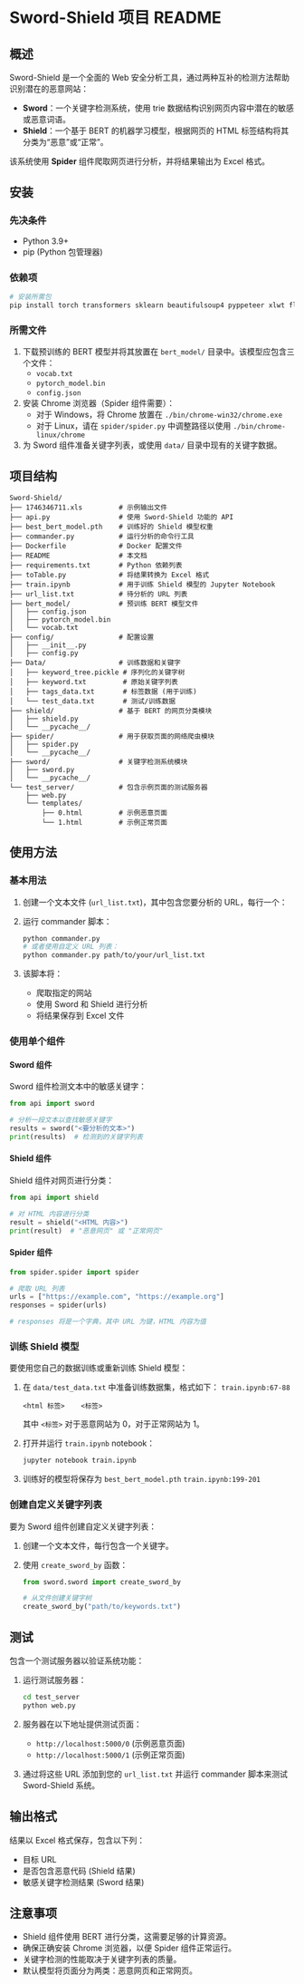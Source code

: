 # Sword-Shield 项目 README

## 概述

Sword-Shield 是一个全面的 Web 安全分析工具，通过两种互补的检测方法帮助识别潜在的恶意网站：

*   **Sword**：一个关键字检测系统，使用 trie 数据结构识别网页内容中潜在的敏感或恶意词语。 
*   **Shield**：一个基于 BERT 的机器学习模型，根据网页的 HTML 标签结构将其分类为“恶意”或“正常”。

该系统使用 **Spider** 组件爬取网页进行分析，并将结果输出为 Excel 格式。

## 安装

### 先决条件

*   Python 3.9+
*   pip (Python 包管理器)

### 依赖项

```bash
# 安装所需包
pip install torch transformers sklearn beautifulsoup4 pyppeteer xlwt flask asyncio tqdm
```

### 所需文件

1.  下载预训练的 BERT 模型并将其放置在 `bert_model/` 目录中。该模型应包含三个文件：
    *   `vocab.txt`
    *   `pytorch_model.bin`
    *   `config.json`
2.  安装 Chrome 浏览器（Spider 组件需要）：
    *   对于 Windows，将 Chrome 放置在 `./bin/chrome-win32/chrome.exe`
    *   对于 Linux，请在 `spider/spider.py` 中调整路径以使用 `./bin/chrome-linux/chrome`
3.  为 Sword 组件准备关键字列表，或使用 `data/` 目录中现有的关键字数据。

## 项目结构

```
Sword-Shield/
├── 1746346711.xls         # 示例输出文件
├── api.py                 # 使用 Sword-Shield 功能的 API
├── best_bert_model.pth    # 训练好的 Shield 模型权重
├── commander.py           # 运行分析的命令行工具
├── Dockerfile             # Docker 配置文件
├── README                 # 本文档
├── requirements.txt       # Python 依赖列表
├── toTable.py             # 将结果转换为 Excel 格式
├── train.ipynb            # 用于训练 Shield 模型的 Jupyter Notebook
├── url_list.txt           # 待分析的 URL 列表
├── bert_model/            # 预训练 BERT 模型文件
│   ├── config.json
│   ├── pytorch_model.bin
│   └── vocab.txt
├── config/                # 配置设置
│   ├── __init__.py
│   ├── config.py
├── Data/                  # 训练数据和关键字
│   ├── keyword_tree.pickle # 序列化的关键字树
│   ├── keyword.txt         # 原始关键字列表
│   ├── tags_data.txt       # 标签数据 (用于训练)
│   └── test_data.txt       # 测试/训练数据
├── shield/                # 基于 BERT 的网页分类模块
│   ├── shield.py
│   └── __pycache__/
├── spider/                # 用于获取页面的网络爬虫模块
│   ├── spider.py
│   └── __pycache__/
├── sword/                 # 关键字检测系统模块
│   ├── sword.py
│   └── __pycache__/
└── test_server/           # 包含示例页面的测试服务器
    ├── web.py
    └── templates/
        ├── 0.html         # 示例恶意页面
        └── 1.html         # 示例正常页面
```

## 使用方法

### 基本用法

1.  创建一个文本文件 (`url_list.txt`)，其中包含您要分析的 URL，每行一个：
2.  运行 commander 脚本：

    ```bash
    python commander.py
    # 或者使用自定义 URL 列表：
    python commander.py path/to/your/url_list.txt
    ```
3.  该脚本将：
    *   爬取指定的网站 
    *   使用 Sword 和 Shield 进行分析 
    *   将结果保存到 Excel 文件 

### 使用单个组件

#### Sword 组件

Sword 组件检测文本中的敏感关键字：

```python
from api import sword

# 分析一段文本以查找敏感关键字
results = sword("<要分析的文本>")
print(results)  # 检测到的关键字列表
```

#### Shield 组件

Shield 组件对网页进行分类：

```python
from api import shield

# 对 HTML 内容进行分类
result = shield("<HTML 内容>")
print(result)  # "恶意网页" 或 "正常网页"
```

#### Spider 组件

```python
from spider.spider import spider

# 爬取 URL 列表
urls = ["https://example.com", "https://example.org"]
responses = spider(urls)

# responses 将是一个字典，其中 URL 为键，HTML 内容为值
```

### 训练 Shield 模型

要使用您自己的数据训练或重新训练 Shield 模型：

1.  在 `data/test_data.txt` 中准备训练数据集，格式如下： `train.ipynb:67-88`

    ```
    <html 标签> 	 <标签>
    ```

    其中 `<标签>` 对于恶意网站为 0，对于正常网站为 1。

2.  打开并运行 `train.ipynb` notebook：

    ```bash
    jupyter notebook train.ipynb
    ```

3.  训练好的模型将保存为 `best_bert_model.pth` `train.ipynb:199-201`

### 创建自定义关键字列表

要为 Sword 组件创建自定义关键字列表：

1.  创建一个文本文件，每行包含一个关键字。
2.  使用 `create_sword_by` 函数：

    ```python
    from sword.sword import create_sword_by

    # 从文件创建关键字树
    create_sword_by("path/to/keywords.txt")
    ```

## 测试

包含一个测试服务器以验证系统功能：

1.  运行测试服务器：

    ```bash
    cd test_server
    python web.py
    ```

2.  服务器在以下地址提供测试页面：
    *   `http://localhost:5000/0` (示例恶意页面)
    *   `http://localhost:5000/1` (示例正常页面)
3.  通过将这些 URL 添加到您的 `url_list.txt` 并运行 commander 脚本来测试 Sword-Shield 系统。

## 输出格式

结果以 Excel 格式保存，包含以下列：

*   目标 URL
*   是否包含恶意代码 (Shield 结果)
*   敏感关键字检测结果 (Sword 结果)

## 注意事项

*   Shield 组件使用 BERT 进行分类，这需要足够的计算资源。
*   确保正确安装 Chrome 浏览器，以便 Spider 组件正常运行。
*   关键字检测的性能取决于关键字列表的质量。
*   默认模型将页面分为两类：恶意网页和正常网页。